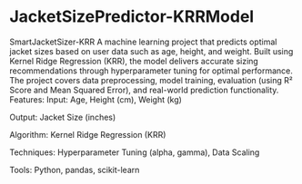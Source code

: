 # JacketSizePredictor-KRRModel
SmartJacketSizer-KRR
A machine learning project that predicts optimal jacket sizes based on user data such as age, height, and weight. Built using Kernel Ridge Regression (KRR), the model delivers accurate sizing recommendations through hyperparameter tuning for optimal performance. The project covers data preprocessing, model training, evaluation (using R² Score and Mean Squared Error), and real-world prediction functionality.
Features:
Input: Age, Height (cm), Weight (kg)

Output: Jacket Size (inches)

Algorithm: Kernel Ridge Regression (KRR)

Techniques: Hyperparameter Tuning (alpha, gamma), Data Scaling

Tools: Python, pandas, scikit-learn

